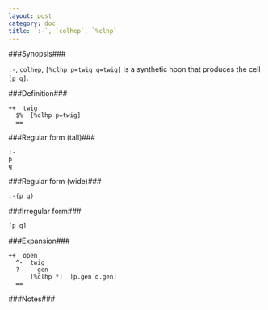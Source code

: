```yaml
---
layout: post
category: doc
title: `:-`, `colhep`, `%clhp`
---
```


###Synopsis###

`:-`, `colhep`, `[%clhp p=twig q=twig]` is a synthetic hoon that
produces the cell `[p q]`.

###Definition###

    ++  twig  
      $%  [%clhp p=twig]
      ==

###Regular form (tall)###

    :-
    p
    q

###Regular form (wide)###

    :-(p q)

###Irregular form###

    [p q]

###Expansion###
    
    ++  open
      ^-  twig
      ?-    gen
          [%clhp *]  [p.gen q.gen]
      ==

###Notes###


